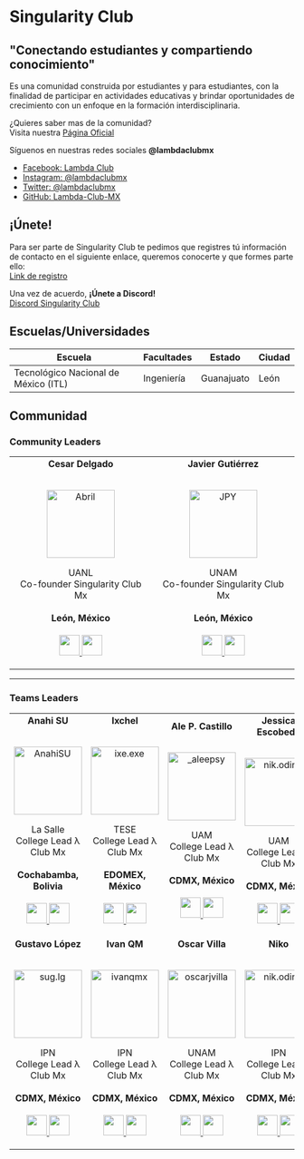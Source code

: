 # Singularity Club
## "Conectando estudiantes y compartiendo conocimiento"
Es una comunidad construida por estudiantes y para estudiantes, con la finalidad de participar en actividades educativas y brindar oportunidades de crecimiento con un enfoque en la formación interdisciplinaria.

¿Quieres saber mas de la comunidad? <br>Visita nuestra [Página Oficial](https://lambda-club.com)

Síguenos en nuestras redes sociales **@lambdaclubmx**
- [Facebook: Lambda Club](https://www.facebook.com/lambdaclubmx)
- [Instagram: @lambdaclubmx](https://instagram.com/lambdaclubmx)
- [Twitter: @lambdaclubmx](https://twitter.com/lambdaclubmx)
- [GitHub: Lambda-Club-MX](https://github.com/Lambda-Club-MX)

## ¡Únete!
Para ser parte de Singularity Club te pedimos que registres tú información de contacto en el siguiente enlace, queremos conocerte y que formes parte ello:<br>
[Link de registro](https://docs.google.com/forms/d/e/1FAIpQLSdrew1DlFwTqVp17hwkukH1UevBuHt9KiPYyY7ra_gAVfWBuQ/viewform)

Una vez de acuerdo, **¡Únete a Discord!**<br>
[Discord Singularity Club](https://discord.gg/FsDtbxgECX)

## Escuelas/Universidades
|Escuela     |      Facultades                      |  Estado  | Ciudad |
|------------|--------------------------------------|----------|--------|
|    Tecnológico Nacional de México  (ITL)   |  Ingeniería     |   Guanajuato   |  León  |


## Communidad
### Community Leaders
<table align="center">
  <tr align="center">
    <td>
      <strong>Cesar Delgado</strong>
      <p align="center">
        <br>
        <a href="https://www.instagram.com/abrildaurens/">
          <img src="https://avatars.githubusercontent.com/u/71578178?v=4"  height="120" alt="Abril">
        </a>
      </p>
      <p align="center">
        UANL<br>Co-founder Singularity Club Mx<br>
        <br><strong>León, México</strong><br>
        <br>
        <a href="https://github.com/abrildur">
          <img src="http://www.iconninja.com/files/241/825/211/round-collaboration-social-github-code-circle-network-icon.svg" width="36" height = "36"/>
        </a>
        <a href="https://www.linkedin.com/in/abrilurena/">
          <img src="http://www.iconninja.com/files/863/607/751/network-linkedin-social-connection-circular-circle-media-icon.svg" width="36" height="36"/>
        </a>
      </p>
    </td>
    <td>
      <strong>Javier Gutiérrez</strong>
      <p align="center">
        <br>
        <a href="https://www.instagram.com/no.compila/">
          <img src="https://avatars.githubusercontent.com/u/50347332?v=4"  height="120" alt="JPY">
        </a>
      </p>
      <p align="center">
        UNAM<br>Co-founder Singularity Club Mx<br>
        <br><strong>León, México</strong><br>
        <br>
        <a href="https://github.com/JPYamamoto">
          <img src="http://www.iconninja.com/files/241/825/211/round-collaboration-social-github-code-circle-network-icon.svg" width="36" height = "36"/>
        </a>
        <a href="https://www.linkedin.com/in/jpyamamoto/">
          <img src="http://www.iconninja.com/files/863/607/751/network-linkedin-social-connection-circular-circle-media-icon.svg" width="36" height="36"/>
        </a>
      </p>
    </td>
    
    
  </tr>
</table>

---
### Teams Leaders
<table align="center">
  <tr align="center">
    <td>
      <strong>Anahi SU</strong>
      <p align="center">
        <br>
        <a href="https://www.instagram.com/anahi_s.u">
          <img src="https://avatars.githubusercontent.com/u/81058245?v=4"  height="120" alt="AnahiSU">
        </a>
      </p>
      <p align="center">
        La Salle<br>College Lead λ Club Mx<br>
        <br><strong>Cochabamba, Bolivia</strong><br>
        <br>
        <a href="https://github.com/AnahiSU">
          <img src="http://www.iconninja.com/files/241/825/211/round-collaboration-social-github-code-circle-network-icon.svg" width="36" height = "36"/>
        </a>
        <a href="https://www.linkedin.com/in/anah%C3%AD-sanabria-ugarte-5225a0211/">
          <img src="http://www.iconninja.com/files/863/607/751/network-linkedin-social-connection-circular-circle-media-icon.svg" width="36" height="36"/>
        </a>
      </p>
    </td>
    <td>
      <strong>Ixchel</strong>
      <p align="center">
        <br>
        <a href="https://www.instagram.com/ixe.exe/">
          <img src="https://avatars.githubusercontent.com/u/78711072?v=4"  height="120" alt="ixe.exe">
        </a>
      </p>
      <p align="center">
        TESE<br>College Lead λ Club Mx<br>
        <br><strong>EDOMEX, México</strong><br>
        <br>
        <a href="https://github.com/ixcheleh">
          <img src="http://www.iconninja.com/files/241/825/211/round-collaboration-social-github-code-circle-network-icon.svg" width="36" height = "36"/>
        </a>
        <a href="https://www.linkedin.com/in/ixchel-eh/">
          <img src="http://www.iconninja.com/files/863/607/751/network-linkedin-social-connection-circular-circle-media-icon.svg" width="36" height="36"/>
        </a>
      </p>
    </td>
    <td>
      <strong>Ale P. Castillo</strong>
      <p align="center">
        <br>
        <a href="https://www.instagram.com/_aleepsy">
          <img src="https://avatars.githubusercontent.com/u/7855169?v=4"  height="120" alt="_aleepsy">
        </a>
      </p>
      <p align="center">
        UAM<br>College Lead λ Club Mx<br>
        <br><strong>CDMX, México</strong><br>
        <br>
        <a href="https://github.com/aleepsy">
          <img src="http://www.iconninja.com/files/241/825/211/round-collaboration-social-github-code-circle-network-icon.svg" width="36" height = "36"/>
        </a>
        <a href="https://www.linkedin.com/in/apcastillo/">
          <img src="http://www.iconninja.com/files/863/607/751/network-linkedin-social-connection-circular-circle-media-icon.svg" width="36" height="36"/>
        </a>
      </p>
    </td>
    <td>
      <strong>Jessica Escobedo</strong>
      <p align="center">
        <br>
        <a href="https://www.instagram.com/jesscobedo7">
          <img src="https://avatars.githubusercontent.com/u/68572025?v=4"  height="120" alt="nik.oding">
        </a>
      </p>
      <p align="center">
        UAM<br>College Lead λ Club Mx<br>
        <br><strong>CDMX, México</strong><br>
        <br>
        <a href="https://github.com/jesscobedo9">
          <img src="http://www.iconninja.com/files/241/825/211/round-collaboration-social-github-code-circle-network-icon.svg" width="36" height = "36"/>
        </a>
        <a href="https://www.linkedin.com/in/jesscobedo7">
          <img src="http://www.iconninja.com/files/863/607/751/network-linkedin-social-connection-circular-circle-media-icon.svg" width="36" height="36"/>
        </a>
      </p>
    </td>
  </tr>
  <tr align="center">
    <td>
      <strong>Gustavo López</strong>
      <p align="center">
        <br>
        <a href="https://www.instagram.com/sug.lg">
          <img src="https://avatars.githubusercontent.com/u/64446965?v=4"  height="120" alt="sug.lg">
        </a>
      </p>
      <p align="center">
        IPN<br>College Lead λ Club Mx<br>
        <br><strong>CDMX, México</strong><br>
        <br>
        <a href="https://github.com/guslg325">
          <img src="http://www.iconninja.com/files/241/825/211/round-collaboration-social-github-code-circle-network-icon.svg" width="36" height = "36"/>
        </a>
        <a href="https://www.linkedin.com/in/gustavo-lopez-g">
          <img src="http://www.iconninja.com/files/863/607/751/network-linkedin-social-connection-circular-circle-media-icon.svg" width="36" height="36"/>
        </a>
      </p>
    </td>
  <td>
      <strong>Ivan QM</strong>
      <p align="center">
        <br>
        <a href="https://www.instagram.com/ivanqmx">
          <img src="https://avatars.githubusercontent.com/u/38355696?v=4"  height="120" alt="ivanqmx">
        </a>
      </p>
      <p align="center">
        IPN<br>College Lead λ Club Mx<br>
        <br><strong>CDMX, México</strong><br>
        <br>
        <a href="https://github.com/IvanQMX">
          <img src="http://www.iconninja.com/files/241/825/211/round-collaboration-social-github-code-circle-network-icon.svg" width="36" height = "36"/>
        </a>
        <a href="https://www.linkedin.com/in/ivanqmx">
          <img src="http://www.iconninja.com/files/863/607/751/network-linkedin-social-connection-circular-circle-media-icon.svg" width="36" height="36"/>
        </a>
      </p>
    </td>
    <td>
      <strong>Oscar Villa</strong>
      <p align="center">
        <br>
        <a href="https://www.instagram.com/oscarjvilla">
          <img src="https://avatars.githubusercontent.com/u/78701814?v=4"  height="120" alt="oscarjvilla">
        </a>
      </p>
      <p align="center">
        UNAM<br>College Lead λ Club Mx<br>
        <br><strong>CDMX, México</strong><br>
        <br>
        <a href="https://github.com/OscarJ290">
          <img src="http://www.iconninja.com/files/241/825/211/round-collaboration-social-github-code-circle-network-icon.svg" width="36" height = "36"/>
        </a>
        <a href="#">
          <img src="http://www.iconninja.com/files/863/607/751/network-linkedin-social-connection-circular-circle-media-icon.svg" width="36" height="36"/>
        </a>
      </p>
    </td>
    <td>
      <strong>Niko</strong>
      <p align="center">
        <br>
        <a href="https://www.instagram.com/nik.oding">
          <img src="https://avatars.githubusercontent.com/u/92340354?v=4"  height="120" alt="nik.oding">
        </a>
      </p>
      <p align="center">
        IPN<br>College Lead λ Club Mx<br>
        <br><strong>CDMX, México</strong><br>
        <br>
        <a href="https://github.com/NikoMagafi">
          <img src="http://www.iconninja.com/files/241/825/211/round-collaboration-social-github-code-circle-network-icon.svg" width="36" height = "36"/>
        </a>
        <a href="https://www.linkedin.com/in/nicolaschavezc">
          <img src="http://www.iconninja.com/files/863/607/751/network-linkedin-social-connection-circular-circle-media-icon.svg" width="36" height="36"/>
        </a>
      </p>
    </td>
  </tr>
</table
